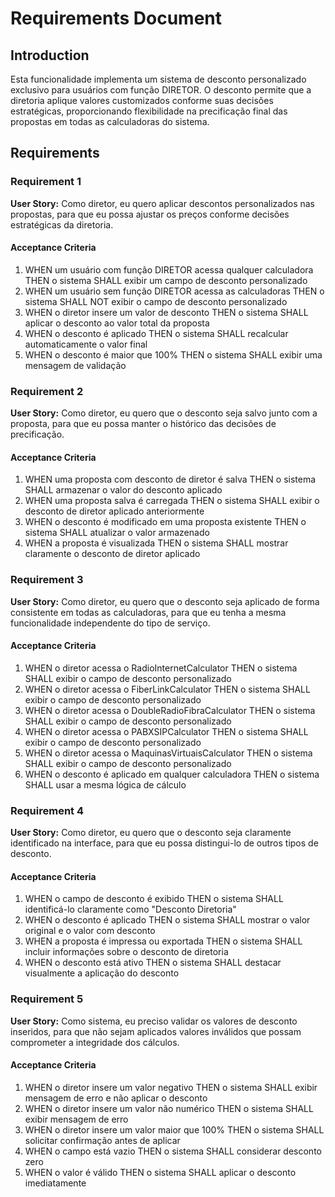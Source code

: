 # Requirements Document

## Introduction

Esta funcionalidade implementa um sistema de desconto personalizado exclusivo para usuários com função DIRETOR. O desconto permite que a diretoria aplique valores customizados conforme suas decisões estratégicas, proporcionando flexibilidade na precificação final das propostas em todas as calculadoras do sistema.

## Requirements

### Requirement 1

**User Story:** Como diretor, eu quero aplicar descontos personalizados nas propostas, para que eu possa ajustar os preços conforme decisões estratégicas da diretoria.

#### Acceptance Criteria

1. WHEN um usuário com função DIRETOR acessa qualquer calculadora THEN o sistema SHALL exibir um campo de desconto personalizado
2. WHEN um usuário sem função DIRETOR acessa as calculadoras THEN o sistema SHALL NOT exibir o campo de desconto personalizado
3. WHEN o diretor insere um valor de desconto THEN o sistema SHALL aplicar o desconto ao valor total da proposta
4. WHEN o desconto é aplicado THEN o sistema SHALL recalcular automaticamente o valor final
5. WHEN o desconto é maior que 100% THEN o sistema SHALL exibir uma mensagem de validação

### Requirement 2

**User Story:** Como diretor, eu quero que o desconto seja salvo junto com a proposta, para que eu possa manter o histórico das decisões de precificação.

#### Acceptance Criteria

1. WHEN uma proposta com desconto de diretor é salva THEN o sistema SHALL armazenar o valor do desconto aplicado
2. WHEN uma proposta salva é carregada THEN o sistema SHALL exibir o desconto de diretor aplicado anteriormente
3. WHEN o desconto é modificado em uma proposta existente THEN o sistema SHALL atualizar o valor armazenado
4. WHEN a proposta é visualizada THEN o sistema SHALL mostrar claramente o desconto de diretor aplicado

### Requirement 3

**User Story:** Como diretor, eu quero que o desconto seja aplicado de forma consistente em todas as calculadoras, para que eu tenha a mesma funcionalidade independente do tipo de serviço.

#### Acceptance Criteria

1. WHEN o diretor acessa o RadioInternetCalculator THEN o sistema SHALL exibir o campo de desconto personalizado
2. WHEN o diretor acessa o FiberLinkCalculator THEN o sistema SHALL exibir o campo de desconto personalizado
3. WHEN o diretor acessa o DoubleRadioFibraCalculator THEN o sistema SHALL exibir o campo de desconto personalizado
4. WHEN o diretor acessa o PABXSIPCalculator THEN o sistema SHALL exibir o campo de desconto personalizado
5. WHEN o diretor acessa o MaquinasVirtuaisCalculator THEN o sistema SHALL exibir o campo de desconto personalizado
6. WHEN o desconto é aplicado em qualquer calculadora THEN o sistema SHALL usar a mesma lógica de cálculo

### Requirement 4

**User Story:** Como diretor, eu quero que o desconto seja claramente identificado na interface, para que eu possa distingui-lo de outros tipos de desconto.

#### Acceptance Criteria

1. WHEN o campo de desconto é exibido THEN o sistema SHALL identificá-lo claramente como "Desconto Diretoria"
2. WHEN o desconto é aplicado THEN o sistema SHALL mostrar o valor original e o valor com desconto
3. WHEN a proposta é impressa ou exportada THEN o sistema SHALL incluir informações sobre o desconto de diretoria
4. WHEN o desconto está ativo THEN o sistema SHALL destacar visualmente a aplicação do desconto

### Requirement 5

**User Story:** Como sistema, eu preciso validar os valores de desconto inseridos, para que não sejam aplicados valores inválidos que possam comprometer a integridade dos cálculos.

#### Acceptance Criteria

1. WHEN o diretor insere um valor negativo THEN o sistema SHALL exibir mensagem de erro e não aplicar o desconto
2. WHEN o diretor insere um valor não numérico THEN o sistema SHALL exibir mensagem de erro
3. WHEN o diretor insere um valor maior que 100% THEN o sistema SHALL solicitar confirmação antes de aplicar
4. WHEN o campo está vazio THEN o sistema SHALL considerar desconto zero
5. WHEN o valor é válido THEN o sistema SHALL aplicar o desconto imediatamente